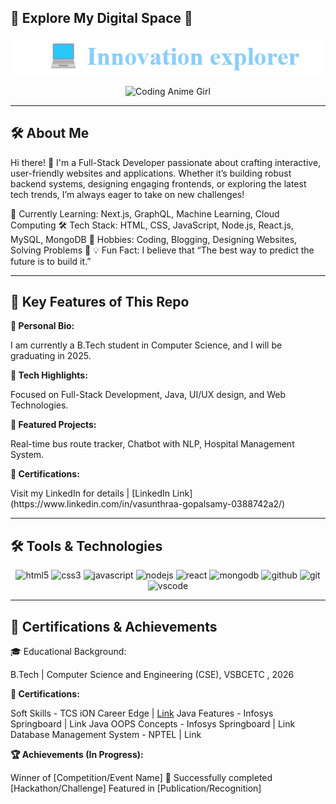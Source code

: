<p align="center">

## 🌟 Explore My Digital Space 🌟

</p>


<p align="center">
  <a href="https://github.com/vasunthraa325/vasunthraa325/blob/main/Animation.gif?raw=true">
    <img src="https://github.com/vasunthraa325/vasunthraa325/blob/main/Animation.gif?raw=true" width="500" alt="Typing Animation">
  </a>
</p>





<p align="center">
  <img src="https://media3.giphy.com/media/v1.Y2lkPTc5MGI3NjExYTY0MWFidjdoand1dGQ4YTNucmt4Z2RkaGZ5Z3NneXBiN2prdm1yaCZlcD12MV9pbnRlcm5hbF9naWZfYnlfaWQmY3Q9Zw/O5lDNfS3kdjSdSrxQc/giphy.gif" width="500" alt="Coding Anime Girl">
</p>


<hr>


## 🛠️ About Me


Hi there! 👋 I'm a Full-Stack Developer passionate about crafting interactive, user-friendly websites and applications. Whether it’s building robust backend systems, designing engaging frontends, or exploring the latest tech trends, I’m always eager to take on new challenges!

🌱 Currently Learning: Next.js, GraphQL, Machine Learning, Cloud Computing
🛠️ Tech Stack: HTML, CSS, JavaScript, Node.js, React.js, MySQL, MongoDB
🚀 Hobbies: Coding, Blogging, Designing Websites, Solving Problems 🧩
💡 Fun Fact: I believe that “The best way to predict the future is to build it.”


<hr>


## 🌟 Key Features of This Repo


<p><b>📌 Personal Bio:</b></p> I am currently a B.Tech student in Computer Science, and I will be graduating in 2025.
<p><b>📌 Tech Highlights:</b></p> Focused on Full-Stack Development, Java, UI/UX design, and Web Technologies.
<p><b>📌 Featured Projects:</b></p> Real-time bus route tracker, Chatbot with NLP, Hospital Management System.
<p><b>📌 Certifications:</b></p> Visit my LinkedIn for details | [LinkedIn Link](https://www.linkedin.com/in/vasunthraa-gopalsamy-0388742a2/)

<hr>


## 🛠️ Tools & Technologies



<p align="center">
  <img src="https://cdn.jsdelivr.net/gh/devicons/devicon/icons/html5/html5-original.svg" alt="html5" width="40" height="40"/>
  <img src="https://cdn.jsdelivr.net/gh/devicons/devicon/icons/css3/css3-original.svg" alt="css3" width="40" height="40"/>
  <img src="https://cdn.jsdelivr.net/gh/devicons/devicon/icons/javascript/javascript-original.svg" alt="javascript" width="40" height="40"/>
  <img src="https://cdn.jsdelivr.net/gh/devicons/devicon/icons/nodejs/nodejs-original.svg" alt="nodejs" width="40" height="40"/>
  <img src="https://cdn.jsdelivr.net/gh/devicons/devicon/icons/react/react-original.svg" alt="react" width="40" height="40"/>
  <img src="https://cdn.jsdelivr.net/gh/devicons/devicon/icons/mongodb/mongodb-original.svg" alt="mongodb" width="40" height="40"/>
  <img src="https://cdn.jsdelivr.net/gh/devicons/devicon/icons/github/github-original.svg" alt="github" width="40" height="40"/>
  <img src="https://cdn.jsdelivr.net/gh/devicons/devicon/icons/git/git-original.svg" alt="git" width="40" height="40"/>
  <img src="https://cdn.jsdelivr.net/gh/devicons/devicon/icons/vscode/vscode-original.svg" alt="vscode" width="40" height="40"/>
</p>


<hr>

## 📜 Certifications & Achievements


🎓 Educational Background:

B.Tech | Computer Science and Engineering (CSE), VSBCETC , 2026

<p><b>📜 Certifications:</b></p>

Soft Skills - TCS iON Career Edge | [Link](https://github.com/vasunthraa325/vasunthraa325/blob/main/Vasunthraa__4764349.pdf)
Java Features - Infosys Springboard | Link
Java OOPS Concepts - Infosys Springboard | Link
Database Management System - NPTEL | Link

<p><b>🏆 Achievements (In Progress):</b></p>


Winner of [Competition/Event Name] 🥇
Successfully completed [Hackathon/Challenge]
Featured in [Publication/Recognition]
